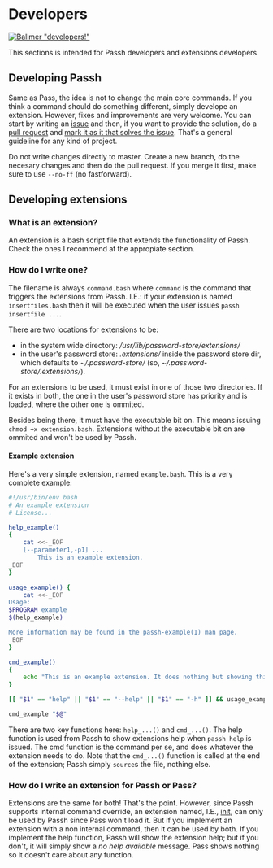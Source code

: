# Developers

[![Ballmer "developers!"](https://passh.hackan.net/img/developers.png)](http://www.youtube.com/watch?v=V-FkalybggA "Developers")

This sections is intended for Passh developers and extensions developers.

## Developing Passh

Same as Pass, the idea is not to change the main core commands. If you think a command should do something different, simply develope an extension. However, fixes and improvements are very welcome. You can start by writing an [issue](https://github.com/hackancuba/passh/issues) and then, if you want to provide the solution, do a [pull request](https://github.com/hackancuba/passh/pulls) and [mark it as it that solves the issue](https://github.com/blog/1506-closing-issues-via-pull-requests). That's a general guideline for any kind of project.

Do not write changes directly to master. Create a new branch, do the necesary changes and then do the pull request. If you merge it first, make sure to use `--no-ff` (no fastforward).

## Developing extensions

### What is an extension?

An extension is a bash script file that extends the functionality of Passh. Check the ones I recommend at the appropiate section.

### How do I write one?

The filename is always `command.bash` where `command` is the command that triggers the extensions from Passh. I.E.: if your extension is named `insertfiles.bash` then it will be executed when the user issues `passh insertfile ...`.

There are two locations for extensions to be:

* in the system wide directory: */usr/lib/password-store/extensions/*
* in the user's password store: *.extensions/* inside the password store dir, which defaults to *~/.password-store/* (so, *~/.password-store/.extensions/*).

For an extensions to be used, it must exist in one of those two directories. If it exists in both, the one in the user's password store has priority and is loaded, where the other one is ommited.

Besides being there, it must have the executable bit on. This means issuing `chmod +x extension.bash`. Extensions without the executable bit on are ommited and won't be used by Passh.

#### Example extension

Here's a very simple extension, named `example.bash`. This is a very complete example:

```bash
#!/usr/bin/env bash
# An example extension
# License...

help_example()
{
    cat <<-_EOF
    [--parameter1,-p1] ...
        This is an example extension.
_EOF
}

usage_example() {
    cat <<-_EOF
Usage:
$PROGRAM example
$(help_example)

More information may be found in the passh-example(1) man page.
_EOF
}

cmd_example()
{
    echo "This is an example extension. It does nothing but showing this..."
}

[[ "$1" == "help" || "$1" == "--help" || "$1" == "-h" ]] && usage_example && exit 0

cmd_example "$@"
```

There are two key functions here: `help_...()` and `cmd_...()`. The help function is used from Passh to show extensions help when `passh help` is issued. The cmd function is the command per se, and does whatever the extension needs to do. Note that the `cmd_...()` function is called at the end of the extension; Passh simply `source`s the file, nothing else.

### How do I write an extension for Passh or Pass?

Extensions are the same for both! That's the point. However, since Passh supports internal command override, an extension named, I.E., [init](https://github.com/HacKanCuBa/passh-extension-init), can only be used by Passh since Pass won't load it. But if you implement an extension with a non internal command, then it can be used by both. If you implement the help function, Passh will show the extension help; but if you don't, it will simply show a *no help available* message. Pass shows nothing so it doesn't care about any function.
